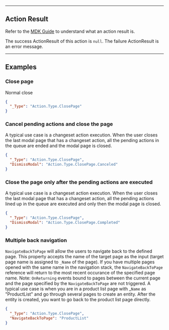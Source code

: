 
----
## Action Result
Refer to the [MDK Guide](https://help.sap.com/doc/f53c64b93e5140918d676b927a3cd65b/Cloud/en-US/docs-en/guides/getting-started/mdk/development/action-binding-and-result.html#action-results) to understand what an action result is.

The success ActionResult of this action is `null`. The failure ActionResult is an error message. 

----
## Examples

### Close page
Normal close
```json
{
  "_Type": "Action.Type.ClosePage"
}
```

### Cancel pending actions and close the page
A typical use case is a changeset action execution. When the user closes the last modal page that has a changeset action, all the pending actions in the queue are ended and the modal page is closed.
```json
{
  "_Type": "Action.Type.ClosePage",
  "DismissModal": "Action.Type.ClosePage.Canceled"
}
```

### Close the page only after the pending actions are executed
A typical use case is a changeset action execution. When the user closes the last modal page that has a changeset action, all the pending actions lined up in the queue are executed and only then the modal page is closed.
```json
{
  "_Type": "Action.Type.ClosePage",
  "DismissModal": "Action.Type.ClosePage.Completed"
}
```

### Multiple back navigation
`NavigateBackToPage` will allow the users to navigate back to the defined page. This property accepts the name of the target page as the input (target page name is assigned to `_Name` of the page). If you have multiple pages opened with the same name in the navigation stack, the `NavigateBackToPage` reference will return to the most recent occurance of the specified page name.
Note: `OnReturning` events bound to pages between the current page and the page specified by the `NavigateBackToPage` are not triggered. 
A typical use case is when you are in a product list page with _`Name` as "ProductList" and go through several pages to create an entity. After the entity is created, you want to go back to the product list page directly.
```json
{
  "_Type": "Action.Type.ClosePage",
  "NavigateBackToPage": "ProductList"
}
```
